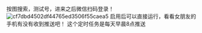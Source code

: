 按图搜索，测试号，进来之后微信扫码登录！
![cf7dbd4502df44765ed3506f55caea5](https://user-images.githubusercontent.com/9566402/183242272-134e37e7-718d-42dd-9ed7-fca2810e94e6.png)
启用后可以直接运行，看看女朋友的手机有没有收到推送吧！
这个定时任务是每天早晨8点推送
